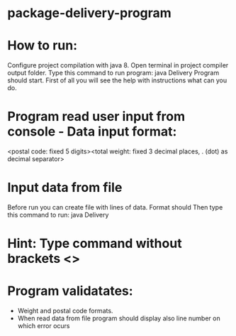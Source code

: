 # package-delivery-program

# How to run: 
Configure project compilation with java 8.
Open terminal in project compiler output folder. 
Type this command to run program:
java Delivery
Program should start. First of all you will see the help with instructions what can you do.

# Program read user input from console - Data input format:
<postal code: fixed 5 digits><space><total weight: fixed 3 decimal places, . (dot) as decimal separator>

# Input data from file
Before run you can create file with lines of data. 
Format should Then type this command to run:
java Delivery <path to the file with data>

# Hint: Type command without brackets <>
  
# Program validatates:
- Weight and postal code formats. 
- When read data from file program should display also line number on which error ocurs
